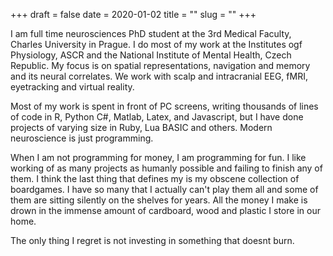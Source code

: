 +++ 
draft = false
date = 2020-01-02
title = ""
slug = "" 
+++

I am full time neurosciences PhD student at the 3rd Medical Faculty, Charles University in Prague. I do most of my work at the Institutes ogf Physiology, ASCR and the National Institute of Mental Health, Czech Republic. My focus is on spatial representations, navigation and memory and its neural correlates. We work with scalp and intracranial EEG, fMRI, eyetracking and virtual reality. 

Most of my work is spent in front of PC screens, writing thousands of lines of code in R, Python C#, Matlab, Latex, and Javascript, but I have done projects of varying size in Ruby, Lua BASIC and others. Modern neuroscience is just programming.

When I am not programming for money, I am programming for fun. I like working of as many projects as humanly possible and failing to finish any of them. I think the last thing that defines my is my obscene collection of boardgames. I have so many that I actually can't play them all and some of them are sitting silently on the shelves for years. All the money I make is drown in the immense amount of cardboard, wood and plastic I store in our home.

The only thing I regret is not investing in something that doesnt burn.